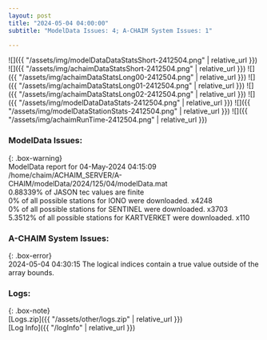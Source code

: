 ```yaml
---
layout: post
title: "2024-05-04 04:00:00"
subtitle: "ModelData Issues: 4; A-CHAIM System Issues: 1"

---
```


![]({{ "/assets/img/modelDataDataStatsShort-2412504.png" | relative_url }})
![]({{ "/assets/img/achaimDataStatsShort-2412504.png" | relative_url }})
![]({{ "/assets/img/achaimDataStatsLong00-2412504.png" | relative_url }})
![]({{ "/assets/img/achaimDataStatsLong01-2412504.png" | relative_url }})
![]({{ "/assets/img/achaimDataStatsLong02-2412504.png" | relative_url }})
![]({{ "/assets/img/modelDataDataStats-2412504.png" | relative_url }})
![]({{ "/assets/img/modelDataStationStats-2412504.png" | relative_url }})
![]({{ "/assets/img/achaimRunTime-2412504.png" | relative_url }})


### ModelData Issues:  
  
{: .box-warning}  
 ModelData report for 04-May-2024 04:15:09   
 /home/chaim/ACHAIM_SERVER/A-CHAIM/modelData/2024/125/04/modelData.mat   
 0.88339% of JASON tec values are finite   
 0% of all possible stations for IONO were downloaded. x4248   
 0% of all possible stations for SENTINEL were downloaded. x3703   
 5.3512% of all possible stations for KARTVERKET were downloaded. x110   
  
### A-CHAIM System Issues:  
  
{: .box-error}  
2024-05-04 04:30:15 The logical indices contain a true value outside of the array bounds.  

### Logs:  
  
{: .box-note}  
[Logs.zip]({{ "/assets/other/logs.zip" | relative_url }})  
[Log Info]({{ "/logInfo" | relative_url }})  
